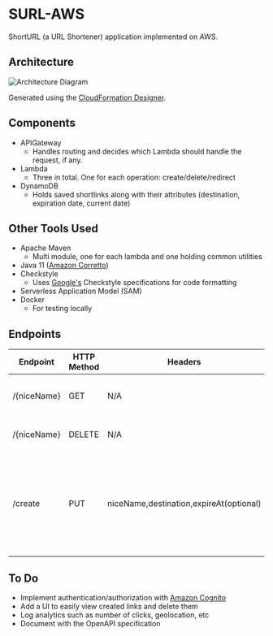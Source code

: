 # SURL-AWS

ShortURL (a URL Shortener) application implemented on AWS.

## Architecture

![Architecture Diagram](https://i.imgur.com/5sEKWub.png)

Generated using the [CloudFormation Designer](https://docs.aws.amazon.com/AWSCloudFormation/latest/UserGuide/working-with-templates-cfn-designer.html).

## Components

- APIGateway
  - Handles routing and decides which Lambda should handle the request, if any.
- Lambda
  - Three in total. One for each operation: create/delete/redirect
- DynamoDB
  - Holds saved shortlinks along with their attributes (destination, expiration date, current date)

## Other Tools Used

- Apache Maven
  - Multi module, one for each lambda and one holding common utilities
- Java 11 ([Amazon Corretto](https://aws.amazon.com/corretto/))
- Checkstyle
  - Uses [Google's](https://google.github.io/styleguide/javaguide.html) Checkstyle specifications for code formatting
- Serverless Application Model (SAM)
- Docker
  - For testing locally
  
## Endpoints

| Endpoint | HTTP Method | Headers | Info |
| -------- | ----------- | ------- | ---- |
| /{niceName} | GET | N/A | Goes to the specified short link |
| /{niceName} | DELETE | N/A | Deletes the short link |
| /create | PUT | niceName,destination,expireAt(optional) | Creates a new short link. expireAt value is a long, time since epoch |
  
## To Do

- Implement authentication/authorization with [Amazon Cognito](https://aws.amazon.com/cognito/)
- Add a UI to easily view created links and delete them
- Log analytics such as number of clicks, geolocation, etc
- Document with the OpenAPI specification